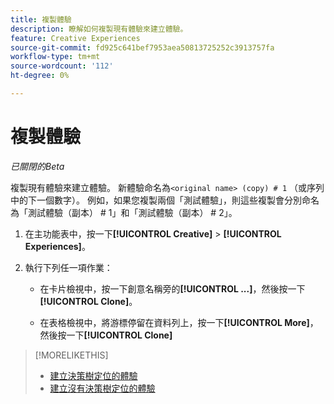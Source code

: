 ```yaml
---
title: 複製體驗
description: 瞭解如何複製現有體驗來建立體驗。
feature: Creative Experiences
source-git-commit: fd925c641bef7953aea50813725252c3913757fa
workflow-type: tm+mt
source-wordcount: '112'
ht-degree: 0%

---
```


# 複製體驗

<!-- "Duplicate" like for creatives and bundles? If we change this, change text throughout -->

*已關閉的Beta*

複製現有體驗來建立體驗。 新體驗命名為`<original name> (copy) # 1` （或序列中的下一個數字）。 例如，如果您複製兩個「測試體驗」，則這些複製會分別命名為「測試體驗（副本） # 1」和「測試體驗（副本） # 2」。

1. 在主功能表中，按一下&#x200B;**[!UICONTROL Creative]** > **[!UICONTROL Experiences]**。

1. 執行下列任一項作業：

   * 在卡片檢視中，按一下創意名稱旁的&#x200B;**[!UICONTROL ...]**，然後按一下&#x200B;**[!UICONTROL Clone]**。

   * 在表格檢視中，將游標停留在資料列上，按一下&#x200B;**[!UICONTROL More]**，然後按一下&#x200B;**[!UICONTROL Clone]**

>[!MORELIKETHIS]
>
>* [建立決策樹定位的體驗](experience-create-targeting.md)
>* [建立沒有決策樹定位的體驗](experience-create-no-targeting.md)
